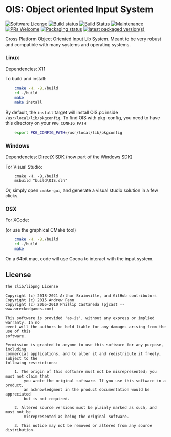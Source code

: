# OIS: Object oriented Input System

[![Software License](https://img.shields.io/badge/license-zlib%2Flibpng-green.svg)](LICENSE.md)
[![Build status](https://ci.appveyor.com/api/projects/status/8yenriuecb4pa4xj?svg=true)](https://ci.appveyor.com/project/Ybalrid/ois-0qdtw)
[![Build Status](https://travis-ci.org/wgois/OIS.svg?branch=master)](https://travis-ci.org/wgois/OIS)
[![Maintenance](https://img.shields.io/badge/Maintained%3F-yes-green.svg)](https://GitHub.com/wgois/OIS/graphs/commit-activity)
[![PRs Welcome](https://img.shields.io/badge/PRs-welcome-brightgreen.svg?style=flat-square)](http://makeapullrequest.com)
[![Packaging status](https://repology.org/badge/tiny-repos/ois.svg)](https://repology.org/metapackage/ois)
[![latest packaged version(s)](https://repology.org/badge/latest-versions/ois.svg)](https://repology.org/metapackage/ois)

Cross Platform Object Oriented Input Lib System. Meant to be very robust and
compatible with many systems and operating systems.

### Linux

Dependencies: X11

To build and install:
```bash
    cmake -H. -B./build
    cd ./build
    make
    make install
```

By default, the `install` target will install OIS.pc inside `/usr/local/lib/pkgconfig`. To find OIS with pkg-config, you need to have this directory on your `PKG_CONFIG_PATH` 

```bash
    export PKG_CONFIG_PATH=/usr/local/lib/pkgconfig
```

### Windows

Dependencies: DirectX SDK (now part of the Windows SDK)

For Visual Studio:

```batch
    cmake -H. -B./build
    msbuild "build\OIS.sln"
```

Or, simply open `cmake-gui`, and generate a visual studio solution in a few clicks.

### OSX

For XCode: 

(or use the graphical CMake tool)

```bash
    cmake -H. -B./build
    cd ./build
    make

```

On a 64bit mac, code will use Cocoa to interact with the input system. 

## License

```
The zlib/libpng License

Copyright (c) 2018-2021 Arthur Brainville, and GitHub contributors
Copyright (c) 2015 Andrew Fenn
Copyright (c) 2005-2010 Phillip Castaneda (pjcast -- www.wreckedgames.com)

This software is provided 'as-is', without any express or implied warranty. In no
event will the authors be held liable for any damages arising from the use of this
software.

Permission is granted to anyone to use this software for any purpose, including
commercial applications, and to alter it and redistribute it freely, subject to the
following restrictions:

    1. The origin of this software must not be misrepresented; you must not claim that
        you wrote the original software. If you use this software in a product,
        an acknowledgment in the product documentation would be appreciated
        but is not required.

    2. Altered source versions must be plainly marked as such, and must not be
        misrepresented as being the original software.

    3. This notice may not be removed or altered from any source distribution.
